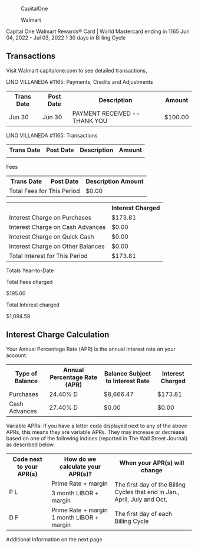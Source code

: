 
<figure>

CapitalOne

</figure>


<figure>

Walmart

</figure>


<!-- PageNumber="Page 5 of 6" -->

Capital One Walmart Rewards® Card | World Mastercard ending in 1165
Jun 04, 2022 - Jul 03, 2022 1 30 days in Billing Cycle


## Transactions

Visit Walmart capitalone.com to see detailed transactions,

LINO VILLANEDA #1165: Payments, Credits and Adjustments


<table>
<tr>
<th>Trans Date</th>
<th>Post Date</th>
<th>Description</th>
<th>Amount</th>
</tr>
<tr>
<td>Jun 30</td>
<td>Jun 30</td>
<td>PAYMENT RECEIVED -- THANK YOU</td>
<td>$100.00</td>
</tr>
</table>


LINO VILLANEDA #1165: Transactions


<table>
<tr>
<th>Trans Date</th>
<th>Post Date</th>
<th>Description</th>
<th>Amount</th>
</tr>
<tr>
<td></td>
<td></td>
<td></td>
<td></td>
</tr>
</table>


Fees


<table>
<tr>
<th>Trans Date</th>
<th>Post Date</th>
<th>Description Amount</th>
</tr>
<tr>
<td colspan="2">Total Fees for This Period</td>
<td>$0.00</td>
</tr>
</table>


<table>
<tr>
<th></th>
<th>Interest Charged</th>
</tr>
<tr>
<td>Interest Charge on Purchases</td>
<td>$173.81</td>
</tr>
<tr>
<td>Interest Charge on Cash Advances</td>
<td>$0.00</td>
</tr>
<tr>
<td>Interest Charge on Quick Cash</td>
<td>$0.00</td>
</tr>
<tr>
<td>Interest Charge on Other Balances</td>
<td>$0.00</td>
</tr>
<tr>
<td>Total Interest for This Period</td>
<td>$173.81</td>
</tr>
</table>


Totals Year-to-Date

Total Fees charged

$195.00

Total Interest charged

$1,094.58


## Interest Charge Calculation

Your Annual Percentage Rate (APR) is the annual interest rate on your account.


<table>
<tr>
<th>Type of Balance</th>
<th>Annual Percentage Rate (APR)</th>
<th>Balance Subject to Interest Rate</th>
<th>Interest Charged</th>
</tr>
<tr>
<td>Purchases</td>
<td>24.40% D</td>
<td>$8,666.47</td>
<td>$173.81</td>
</tr>
<tr>
<td>Cash Advances</td>
<td>27.40% D</td>
<td>$0.00</td>
<td>$0.00</td>
</tr>
</table>


Variable APRs: If you have a letter code displayed next to any of the above APRs, this means they are variable APRs. They may increase or decrease based
on one of the following indices (reported in The Wall Street Journal) as described below.


<table>
<tr>
<th>Code next to your APR(s)</th>
<th>How do we calculate your APR(s)?</th>
<th>When your APR(s) will change</th>
</tr>
<tr>
<td rowspan="2">P L</td>
<td>Prime Rate + margin</td>
<td rowspan="2">The first day of the Billing Cycles that end in Jan., April, July and Oct.</td>
</tr>
<tr>
<td>3 month LIBOR + margin</td>
</tr>
<tr>
<td>D F</td>
<td>Prime Rate + margin 1 month LIBOR + margin</td>
<td>The first day of each Billing Cycle</td>
</tr>
</table>


Additional Information on the next page

<!-- PageBreak -->

